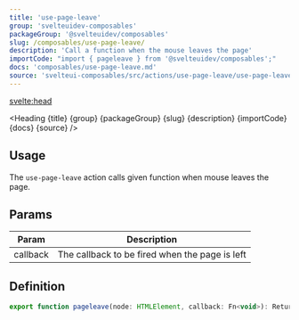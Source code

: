 ```yaml
---
title: 'use-page-leave'
group: 'svelteuidev-composables'
packageGroup: '@svelteuidev/composables'
slug: /composables/use-page-leave/
description: 'Call a function when the mouse leaves the page'
importCode: "import { pageleave } from '@svelteuidev/composables';"
docs: 'composables/use-page-leave.md'
source: 'svelteui-composables/src/actions/use-page-leave/use-page-leave.ts'
---
```


<script lang='ts'>
	import { Demo, ComposableDemos } from '@svelteuidev/demos';
	import { Heading } from "$lib/components";
  	import { base } from '$app/paths';
</script>

<svelte:head>
  <title>{title} - SvelteUI</title>
</svelte:head>

<Heading {title} {group} {packageGroup} {slug} {description} {importCode} {docs} {source} />

## Usage

The `use-page-leave` action calls given function when mouse leaves the page.

<Demo demo={ComposableDemos.usePageLeaveDemo.usage} />

## Params

| Param    | Description                                    |
| -------- | ---------------------------------------------- |
| callback | The callback to be fired when the page is left |

## Definition

```js
export function pageleave(node: HTMLElement, callback: Fn<void>): ReturnType<Action>;
```
